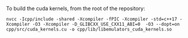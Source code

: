 To build the cuda kernels, from the root of the repository:

```
nvcc -Icpp/include -shared -Xcompiler -fPIC -Xcompiler -std=c++17 -Xcompiler -O3 -Xcompiler -D_GLIBCXX_USE_CXX11_ABI=0  -O3 --dopt=on cpp/src/cuda_kernels.cu -o cpp/lib/libemulators_cuda_kernels.so
```
